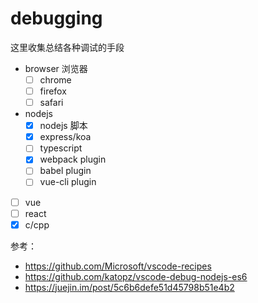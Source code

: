 # debugging

这里收集总结各种调试的手段

- browser 浏览器
  - [ ] chrome
  - [ ] firefox
  - [ ] safari
- nodejs
  - [x] nodejs 脚本
  - [x] express/koa
  - [ ] typescript
  - [x] webpack plugin
  - [ ] babel plugin
  - [ ] vue-cli plugin
- [ ] vue
- [ ] react
- [x] c/cpp

参考：

- https://github.com/Microsoft/vscode-recipes
- https://github.com/katopz/vscode-debug-nodejs-es6
- https://juejin.im/post/5c6b6defe51d45798b51e4b2
